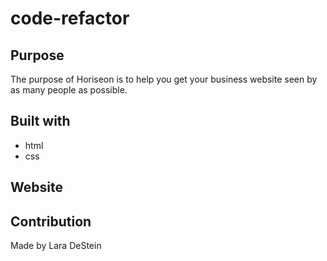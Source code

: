 # code-refactor

## Purpose

The purpose of Horiseon is to help you get your business website seen by as many people as possible.

## Built with
* html
* css

## Website

## Contribution
Made by Lara DeStein

